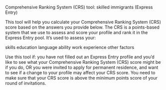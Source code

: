 Comprehensive Ranking System (CRS) tool: skilled immigrants (Express Entry)

This tool will help you calculate your Comprehensive Ranking System (CRS) score based on the answers you provide below. The CRS is a points-based system that we use to assess and score your profile and rank it in the Express Entry pool. It’s used to assess your:

skills
education
language ability
work experience
other factors

Use this tool if:
you have not filled out an Express Entry profile and you’d like to see what your Comprehensive Ranking System (CRS) score might be if you do, OR
you were invited to apply for permanent residence, and want to see if a change to your profile may affect your CRS score. You need to make sure that your CRS score is above the minimum points score of your round of invitations.